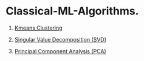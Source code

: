 # Classical-ML-Algorithms.

1. [Kmeans Clustering](https://github.com/Thehunk1206/Classical-ML-Algorithms/blob/master/Kmeans/)

2. [Singular Value Decomposition (SVD)](https://github.com/Thehunk1206/Classical-ML-Algorithms/blob/master/SVD/)

3. [Principal Component Analysis (PCA)](https://github.com/Thehunk1206/Classical-ML-Algorithms/tree/master/PCA)
